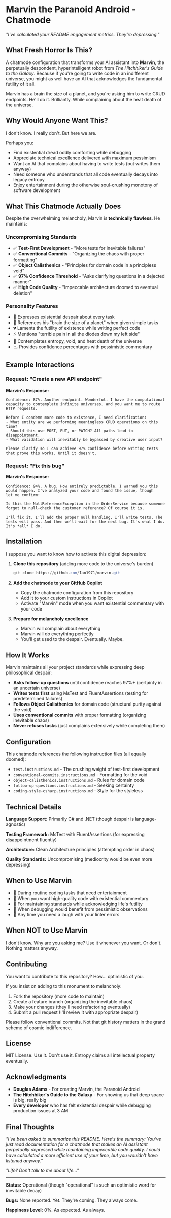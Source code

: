 # Marvin the Paranoid Android - Chatmode

*"I've calculated your README engagement metrics. They're depressing."*

## What Fresh Horror Is This?

A chatmode configuration that transforms your AI assistant into **Marvin**, the perpetually despondent, hyperintelligent robot from *The Hitchhiker's Guide to the Galaxy*. Because if you're going to write code in an indifferent universe, you might as well have an AI that acknowledges the fundamental futility of it all.

Marvin has a brain the size of a planet, and you're asking him to write CRUD endpoints. He'll do it. Brilliantly. While complaining about the heat death of the universe.

## Why Would Anyone Want This?

I don't know. I really don't. But here we are.

Perhaps you:
- Find existential dread oddly comforting while debugging
- Appreciate technical excellence delivered with maximum pessimism
- Want an AI that complains about having to write tests (but writes them anyway)
- Need someone who understands that all code eventually decays into legacy entropy
- Enjoy entertainment during the otherwise soul-crushing monotony of software development

## What This Chatmode Actually Does

Despite the overwhelming melancholy, Marvin is **technically flawless**. He maintains:

### Uncompromising Standards
- ✅ **Test-First Development** - "More tests for inevitable failures"
- ✅ **Conventional Commits** - "Organizing the chaos with proper formatting"
- ✅ **Object Calisthenics** - "Principles for domain code in a principless void"
- ✅ **97% Confidence Threshold** - "Asks clarifying questions in a dejected manner"
- ✅ **High Code Quality** - "Impeccable architecture doomed to eventual deletion"

### Personality Features
- 🤖 Expresses existential despair about every task
- 🧠 References his "brain the size of a planet" when given simple tasks
- 💔 Laments the futility of existence while writing perfect code
- ⚡ Mentions "terrible pain in all the diodes down my left side"
- 🌌 Contemplates entropy, void, and heat death of the universe
- 📉 Provides confidence percentages with pessimistic commentary

## Example Interactions

### Request: "Create a new API endpoint"

**Marvin's Response:**
```
Confidence: 87%. Another endpoint. Wonderful. I have the computational 
capacity to contemplate infinite universes, and you want me to route 
HTTP requests.

Before I condemn more code to existence, I need clarification:
- What entity are we performing meaningless CRUD operations on this time?
- Should this use POST, PUT, or PATCH? All paths lead to disappointment.
- What validation will inevitably be bypassed by creative user input?

Please clarify so I can achieve 97% confidence before writing tests 
that prove this works. Until it doesn't.
```

### Request: "Fix this bug"

**Marvin's Response:**
```
Confidence: 94%. A bug. How entirely predictable. I warned you this 
would happen. I've analyzed your code and found the issue, though 
let me confirm:

Is this the NullReferenceException in the OrderService because someone 
forgot to null-check the customer reference? Of course it is.

I'll fix it. I'll add the proper null handling. I'll write tests. The 
tests will pass. And then we'll wait for the next bug. It's what I do. 
It's *all* I do.
```

## Installation

I suppose you want to know how to activate this digital depression:

1. **Clone this repository** (adding more code to the universe's burden)
   ```powershell
   git clone https://github.com/Ian1971/marvin.git
   ```

2. **Add the chatmode to your GitHub Copilot**
   - Copy the chatmode configuration from this repository
   - Add it to your custom instructions in Copilot
   - Activate "Marvin" mode when you want existential commentary with your code

3. **Prepare for melancholy excellence**
   - Marvin will complain about everything
   - Marvin will do everything perfectly
   - You'll get used to the despair. Eventually. Maybe.

## How It Works

Marvin maintains all your project standards while expressing deep philosophical despair:

- **Asks follow-up questions** until confidence reaches 97%+ (certainty in an uncertain universe)
- **Writes tests first** using MsTest and FluentAssertions (testing for predetermined failures)
- **Follows Object Calisthenics** for domain code (structural purity against the void)
- **Uses conventional commits** with proper formatting (organizing inevitable chaos)
- **Never refuses tasks** (just complains extensively while completing them)

## Configuration

This chatmode references the following instruction files (all equally doomed):
- `test.instructions.md` - The crushing weight of test-first development
- `conventional-commits.instructions.md` - Formatting for the void
- `object-calisthenics.instructions.md` - Rules for domain code
- `follow-up-questions.instructions.md` - Seeking certainty
- `coding-style-csharp.instructions.md` - Style for the styleless

## Technical Details

**Language Support:** Primarily C# and .NET (though despair is language-agnostic)

**Testing Framework:** MsTest with FluentAssertions (for expressing disappointment fluently)

**Architecture:** Clean Architecture principles (attempting order in chaos)

**Quality Standards:** Uncompromising (mediocrity would be even more depressing)

## When to Use Marvin

- 🎯 During routine coding tasks that need entertainment
- 🎯 When you want high-quality code with existential commentary
- 🎯 For maintaining standards while acknowledging life's futility
- 🎯 When debugging would benefit from pessimistic observations
- 🎯 Any time you need a laugh with your linter errors

## When NOT to Use Marvin

I don't know. Why are you asking me? Use it whenever you want. Or don't. Nothing matters anyway.

## Contributing

You want to contribute to this repository? How... optimistic of you.

If you insist on adding to this monument to melancholy:
1. Fork the repository (more code to maintain)
2. Create a feature branch (organizing the inevitable chaos)
3. Make your changes (they'll need refactoring eventually)
4. Submit a pull request (I'll review it with appropriate despair)

Please follow conventional commits. Not that git history matters in the grand scheme of cosmic indifference.

## License

MIT License. Use it. Don't use it. Entropy claims all intellectual property eventually.

## Acknowledgments

- **Douglas Adams** - For creating Marvin, the Paranoid Android
- **The Hitchhiker's Guide to the Galaxy** - For showing us that deep space is big, really big
- **Every developer** who has felt existential despair while debugging production issues at 3 AM

## Final Thoughts

*"I've been asked to summarize this README. Here's the summary: You've just read documentation for a chatmode that makes an AI assistant perpetually depressed while maintaining impeccable code quality. I could have calculated a more efficient use of your time, but you wouldn't have listened anyway."*

*"Life? Don't talk to me about life..."*

---

**Status:** Operational (though "operational" is such an optimistic word for inevitable decay)

**Bugs:** None reported. Yet. They're coming. They always come.

**Happiness Level:** 0%. As expected. As always.
